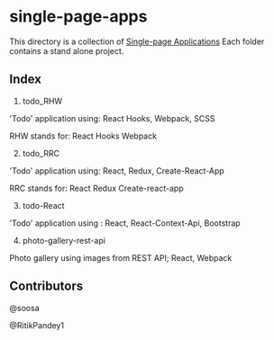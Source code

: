 # single-page-apps

This directory is a collection of [Single-page Applications](https://en.wikipedia.org/wiki/Single-page_application)
Each folder contains a stand alone project.

## Index
1. todo_RHW

'Todo' application using: React Hooks, Webpack, SCSS

RHW stands for: React Hooks Webpack

2. todo_RRC

'Todo' application using: React, Redux, Create-React-App

RRC stands for: React Redux Create-react-app

3. todo-React

'Todo' application using : React, React-Context-Api, Bootstrap

4. photo-gallery-rest-api

Photo gallery using images from REST API; React, Webpack

## Contributors
@soosa 

@RitikPandey1
